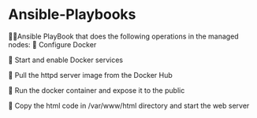 # Ansible-Playbooks
🎇🎇Ansible PlayBook that does the 
following operations in the managed nodes:
🔹 Configure Docker

🔹 Start and enable Docker services

🔹 Pull the httpd server image from the Docker Hub

🔹 Run the docker container and expose it to the public

🔹 Copy the html code in /var/www/html directory
and start the web server
